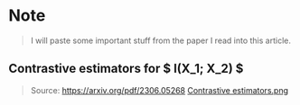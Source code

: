 # Note

> I will paste some important stuff from the paper I read into this article.

## Contrastive estimators for $ I(X_1; X_2) $
> Source: https://arxiv.org/pdf/2306.05268
[Contrastive estimators.png](https://raw.githubusercontent.com/Heracle5/cloudflare-worker-blog/master/posts/Contrastive_Learning_Estimator.png)




